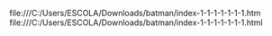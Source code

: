 file:///C:/Users/ESCOLA/Downloads/batman/index-1-1-1-1-1-1-1.htm
file:///C:/Users/ESCOLA/Downloads/batman/index-1-1-1-1-1-1-1.html
